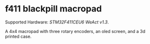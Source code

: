 # f411 blackpill macropad

Supported Hardware: *STM32F411CEU6 WeAct v1.3*.

A 4x4 macropad with three rotary encoders, an oled screen, and a 3d printed case.
